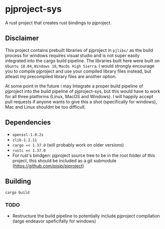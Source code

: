# pjproject-sys

A rust project that creates rust bindings to pjproject.


## Disclaimer
This project contains prebuilt libraries of pjproject in `pjlibs/` as the build process for windows  requires visual studio and  is not super easily integrated into the cargo build pipeline. 
The libraries built here were built on `Ubuntu 18.04`, `Windows 10`, `MacOs High Sierra`. 
I would strongly encourage you to compile pjproject and use your compiled library files instead, but atleast my precompiled library files are another option.

At some point in the future i may Integrate a proper build pipeline of pjproject into the build pipeline of pjproject-sys, but this would have to work for all three platforms (Linux, MacOS and Windows).
I will happily accept pull requests if anyone wants to give this a shot (specifically for windows), Mac and Linux shouldnt be too difficult.

## Dependencies 
- `openssl-1.0.2s`
- `zlib-1.2.11`
- `cargo =< 1.37.0` (will probably work on older versions)
- `rustc =< 1.37.0`
- For rust's bindgen: pjproject source tree to be in the root folder of this project, this should be included as a git submodule (https://github.com/pjsip/pjproject) 

## Building
`cargo build`

### TODO
- Restructure the build pipeline to potentially include pjproject compilation (large endeavor speficifally for windows)
